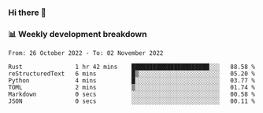 ### Hi there 👋

### 📊 Weekly development breakdown
<!--START_SECTION:waka-->

```text
From: 26 October 2022 - To: 02 November 2022

Rust               1 hr 42 mins    ██████████████████████░░░   88.58 %
reStructuredText   6 mins          █▒░░░░░░░░░░░░░░░░░░░░░░░   05.20 %
Python             4 mins          █░░░░░░░░░░░░░░░░░░░░░░░░   03.77 %
TOML               2 mins          ▒░░░░░░░░░░░░░░░░░░░░░░░░   01.74 %
Markdown           0 secs          ░░░░░░░░░░░░░░░░░░░░░░░░░   00.58 %
JSON               0 secs          ░░░░░░░░░░░░░░░░░░░░░░░░░   00.11 %
```

<!--END_SECTION:waka-->
